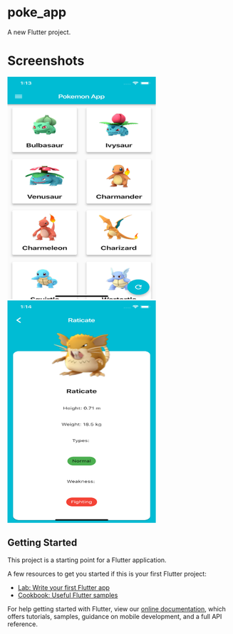 # poke_app

A new Flutter project.

# Screenshots
<div align="justify & center">
    <img src="/images/img1.png" width="333px" height="500px" </img>
    <img src="/images/img2.png" width="333px" height="500px" </img> 
</div>

## Getting Started

This project is a starting point for a Flutter application.

A few resources to get you started if this is your first Flutter project:

- [Lab: Write your first Flutter app](https://flutter.io/docs/get-started/codelab)
- [Cookbook: Useful Flutter samples](https://flutter.io/docs/cookbook)

For help getting started with Flutter, view our 
[online documentation](https://flutter.io/docs), which offers tutorials, 
samples, guidance on mobile development, and a full API reference.
